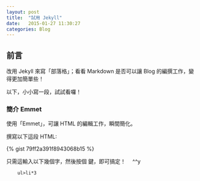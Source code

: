 ```yaml
---
layout: post
title:  "試用 Jekyll"
date:   2015-01-27 11:30:27
categories: Blog
---
```

## 前言

改用 Jekyll 來寫「部落格」；看看 Markdown 是否可以讓 Blog 的編撰工作，變得更加簡單些！

以下，小小寫一段，試試看囉！

### 簡介 Emmet

使用「Emmet」，可讓 HTML 的編輯工作，瞬間簡化。

撰寫以下這段 HTML:

{% gist 79ff2a391f8943068b15 %}


只需這輸入以下幾個字，然後按個 <Tab> 鍵，即可搞定！　  ^^y

```
    ul>li*3
```
